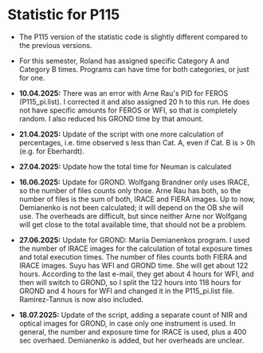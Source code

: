 # Statistic for P115
+ The P115 version of the statistic code is slightly different compared to the previous versions.

+ For this semester, Roland has assigned specific Category A and Category B times. Programs can have time for both categories, or just for one.

+ **10.04.2025:** There was an error with Arne Rau's PID for FEROS (P115_pi.list). I corrected it and also assigned 20 h to  this run. He does not have specific amounts for FEROS or WFI, so that is completely random. I also reduced his GROND time by that amount.
+ **21.04.2025:** Update of the script with one more calculation of percentages, i.e. time observed s less than Cat. A, even if Cat. B is > 0h (e.g. for Eberhardt).
+ **27.04.2025:** Update how the total time for Neuman is calculated
+ **16.06.2025:** Update for GROND. Wolfgang Brandner only uses IRACE, so the number of files counts only those. Arne Rau has both, so the number of files is the sum of both, IRACE and FIERA images. Up to now, Demianenko is not been calculated; it will depend on the OB she will use. The overheads are difficult, but since neither Arne nor Wolfgang will get close to the total available time, that should not be a problem.
+ **27.06.2025:** Update for GROND: Mariia Demianenkos program. I used the number of IRACE images for the calculation of total exposure times and total execution times. The number of files counts both FIERA and IRACE images. Suyu has WFI and GROND time. She will get about 122 hours. According to the last e-mail, they get about 4 hours for WFI, and then will switch to GROND, so I split the 122 hours into 118 hours for GROND and 4 hours for WFI and changed it in the P115_pi.list file. Ramirez-Tannus is now also included.
+ **18.07.2025:** Update of the script, adding a separate count of NIR and optical images for GROND, in case only one instrument is used. In general, the number and exposure time for IRACE is used, plus a 400 sec overhaed. Demianenko is added, but her overheads are unclear.
